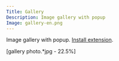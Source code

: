 ```yaml
---
Title: Gallery
Description: Image gallery with popup
Image: gallery-en.png
---
```

Image gallery with popup. 
[Install extension](https://github.com/datenstrom/yellow-extensions/tree/master/features/gallery).

[gallery photo.*jpg - 22.5%]
